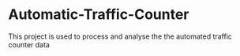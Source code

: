 # Automatic-Traffic-Counter
This project is used to process and analyse the the automated traffic counter data
